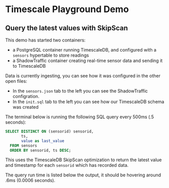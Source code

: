 # Timescale Playground Demo

## Query the latest values with SkipScan

This demo has started two containers:

- a PostgreSQL container running TimescaleDB, and configured with a `sensors` hypertable to store readings
- a ShadowTraffic container creating real-time sensor data and sending it to TimescaleDB

Data is currently ingesting, you can see how it was configured in the other open files:
- In the `sensors.json` tab to the left you can see the ShadowTraffic configration.
- In the `init.sql` tab to the left you can see how our TimescaleDB schema was created

The terminal below is running the following SQL query every 500ms (.5 seconds):

```sql
SELECT DISTINCT ON (sensorid) sensorid, 
       ts, 
       value as last_value
  FROM sensors 
  ORDER BY sensorid, ts DESC;
```

This uses the TimescaleDB SkipScan optimization to return the latest value and timestamp for each `sensorid` which
has recorded data.

The query run time is listed below the output, it should be hovering around .6ms (0.0006 seconds).
